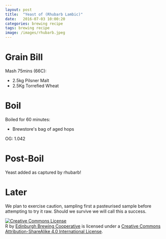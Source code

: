 ```yaml
---
layout: post
title:  "Yeast of (Rhubarb Lambic)"
date:   2016-07-03 10:00:20
categories: brewing recipe
tags: brewing recipe
image: /images/rhubarb.jpeg
---
```


Grain Bill
==========

Mash 75mins (66C):

* 2.5kg Pilsner Malt
* 2.5Kg Torrefied Wheat

Boil
====

Boiled for 60 minutes:

* Brewstore's bag of aged hops

OG: 1.042

Post-Boil
=========

Yeast added as captured by rhubarb!

Later
=====

We plan to exercise caution, sampling first a pasteurised sample before attempting to try it raw. Should we survive we will call this a success.

<a rel="license" href="http://creativecommons.org/licenses/by-sa/4.0/"><img alt="Creative Commons License" style="border-width:0" src="https://i.creativecommons.org/l/by-sa/4.0/88x31.png" /></a><br /><span xmlns:dct="http://purl.org/dc/terms/" href="http://purl.org/dc/dcmitype/Text" property="dct:title" rel="dct:type">R</span> by <a xmlns:cc="http://creativecommons.org/ns#" href="https://edinburgh-brewing-cooperative.github.io" property="cc:attributionName" rel="cc:attributionURL">Edinburgh Brewing Cooperative</a> is licensed under a <a rel="license" href="http://creativecommons.org/licenses/by-sa/4.0/">Creative Commons Attribution-ShareAlike 4.0 International License</a>.
